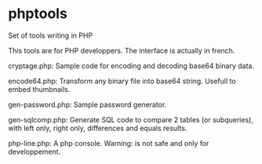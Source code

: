 # phptools
Set of tools writing in PHP

This tools are for PHP developpers. The interface is actually in french.

cryptage.php:
Sample code for encoding and decoding base64 binary data.

encode64.php:
Transform any binary file into base64 string. Usefull to embed thumbnails.

gen-password.php:
Sample password generator.

gen-sqlcomp.php:
Generate SQL code to compare 2 tables (or subqueries), with left only, right only, differences and equals results.

php-line.php:
A php console. Warning: is not safe and only for developpement.
